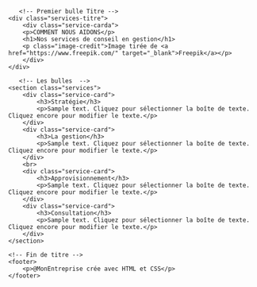<!doctype html>
<html lang="fr">
<head>
    <meta charset="UTF-8">
    <meta name="viewport" content="width=device-width, initial-scale=1.0">
    <title>Nos Services de Conseil en Gestion</title>
    <link rel="stylesheet" href="web-arena-about-us1.css">
    

</head>
<body>

       <!-- Premier bulle Titre -->
    <div class="services-titre">
        <div class="service-carda">
        <p>COMMENT NOUS AIDONS</p>
        <h1>Nos services de conseil en gestion</h1>
        <p class="image-credit">Image tirée de <a href="https://www.freepik.com/" target="_blank">Freepik</a></p>
        </div>
    </div>

       <!-- Les bulles  -->
    <section class="services">
        <div class="service-card">
            <h3>Stratégie</h3>
            <p>Sample text. Cliquez pour sélectionner la boîte de texte. Cliquez encore pour modifier le texte.</p>
        </div>
        <div class="service-card">
            <h3>La gestion</h3>
            <p>Sample text. Cliquez pour sélectionner la boîte de texte. Cliquez encore pour modifier le texte.</p>
        </div>
        <br>
        <div class="service-card">
            <h3>Approvisionnement</h3>
            <p>Sample text. Cliquez pour sélectionner la boîte de texte. Cliquez encore pour modifier le texte.</p>
        </div>
        <div class="service-card">
            <h3>Consultation</h3>
            <p>Sample text. Cliquez pour sélectionner la boîte de texte. Cliquez encore pour modifier le texte.</p>
        </div>
    </section>

    <!-- Fin de titre -->
    <footer>
        <p>@MonEntreprise crée avec HTML et CSS</p>
    </footer>

</body>
</html>
